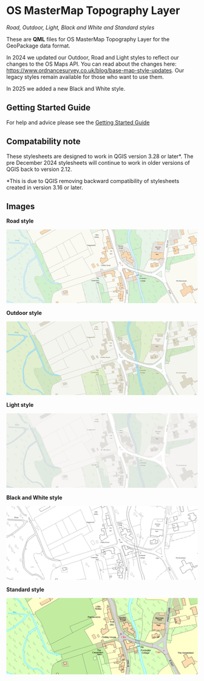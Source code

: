 # OS MasterMap Topography Layer
*Road, Outdoor, Light, Black and White and Standard styles*

These are **QML** files for OS MasterMap Topography Layer for the GeoPackage data format.

In 2024 we updated our Outdoor, Road and Light styles to reflect our changes to the OS Maps API. You can read about the changes here: https://www.ordnancesurvey.co.uk/blog/base-map-style-updates. Our legacy styles remain available for those who want to use them.

In 2025 we added a new Black and White style.

## Getting Started Guide

For help and advice please see the [Getting Started Guide](https://github.com/OrdnanceSurvey/OSMM-Topography-Layer-stylesheets/blob/master/Getting%20Started%20Guide%20-%20Styling%20OSMM%20Topography%20Layer.pdf)

## Compatability note
These stylesheets are designed to work in QGIS version 3.28 or later*. The pre December 2024 stylesheets will continue to work in older versions of QGIS back to version 2.12.
 
*This is due to QGIS removing backward compatibility of stylesheets created in version 3.16 or later.

## Images

**Road style**

![Road style](https://github.com/OrdnanceSurvey/OSMM-Topography-Layer-stylesheets/blob/a6b3bfd612258c7c8bf9ccd3727ec3f326d18ec0/Schema%20version%209/Stylesheets/Geopackage%20stylesheets/QGIS%20stylesheets%20(QML)/images/Road1.png)


**Outdoor style**

![Outdoor style](https://github.com/OrdnanceSurvey/OSMM-Topography-Layer-stylesheets/blob/a6b3bfd612258c7c8bf9ccd3727ec3f326d18ec0/Schema%20version%209/Stylesheets/Geopackage%20stylesheets/QGIS%20stylesheets%20(QML)/images/Outdoor1.png)


**Light style**

![Light style](https://github.com/OrdnanceSurvey/OSMM-Topography-Layer-stylesheets/blob/a6b3bfd612258c7c8bf9ccd3727ec3f326d18ec0/Schema%20version%209/Stylesheets/Geopackage%20stylesheets/QGIS%20stylesheets%20(QML)/images/Light1.png)


**Black and White style**

![Black and White style](https://github.com/OrdnanceSurvey/OSMM-Topography-Layer-stylesheets/blob/ce9e61ff68efd1df840a4794c8d39a4a19679053/Schema%20version%209/Stylesheets/Geopackage%20stylesheets/QGIS%20stylesheets%20(QML)/images/Black%20and%20White1.png)


**Standard style**

![Standard style](https://github.com/OrdnanceSurvey/OSMM-Topography-Layer-stylesheets/blob/master/Schema%20version%209/Stylesheets/Geopackage%20stylesheets/QGIS%20stylesheets%20(QML)/images/Standard.png)
